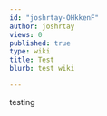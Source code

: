 ```yaml
---
id: "joshrtay-OHkkenF"
author: joshrtay
views: 0
published: true
type: wiki
title: Test
blurb: test wiki

---
```


testing
